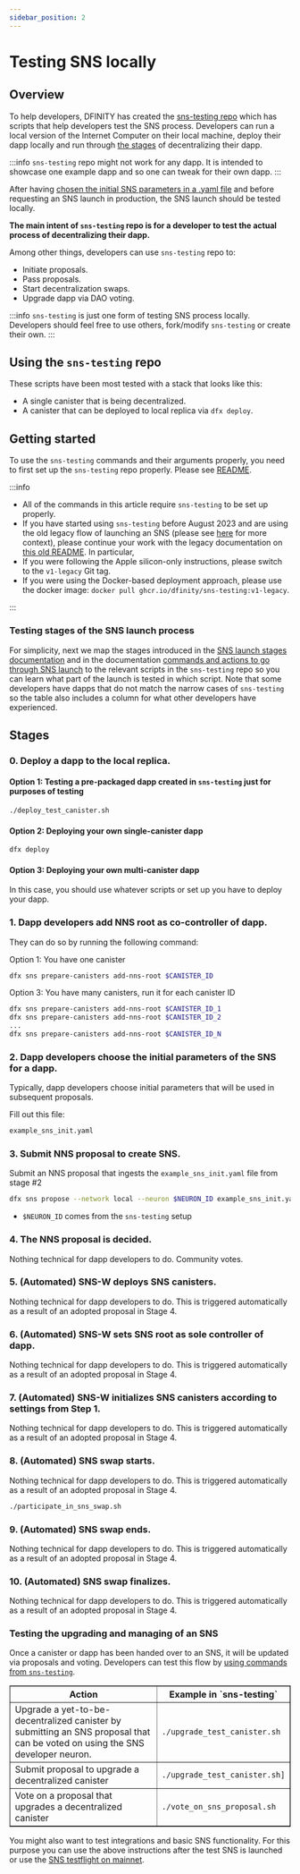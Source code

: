 ```yaml
---
sidebar_position: 2
---
```

# Testing SNS locally

## Overview

To help developers, DFINITY has created the [sns-testing repo](https://github.com/dfinity/sns-testing) which has scripts that help developers test the SNS process. Developers can run a local version of the Internet Computer on their local machine, deploy their dapp locally and run through [the stages](../launching/launch-summary.md) of decentralizing their dapp.

:::info
`sns-testing` repo might not work for any dapp. It is intended to showcase one example dapp and so one can tweak for their own dapp.
:::

After having [chosen the initial SNS parameters in a .yaml file](../tokenomics/preparation.md) and before requesting an SNS launch in production, the SNS launch should be tested locally.

**The main intent of `sns-testing` repo is for a developer to test the actual process of decentralizing their dapp.**

Among other things, developers can use `sns-testing` repo to:

* Initiate proposals.
* Pass proposals.
* Start decentralization swaps.
* Upgrade dapp via DAO voting.

:::info
`sns-testing` is just one form of testing SNS process locally. Developers should feel free to use others, fork/modify `sns-testing` or create their own.
:::

## Using the `sns-testing` repo

These scripts have been most tested with a stack that looks like this:

* A single canister that is being decentralized.
* A canister that can be deployed to local replica via `dfx deploy`.

## Getting started

To use the `sns-testing` commands and their arguments properly, you need to first set up the `sns-testing` repo properly. Please see [README](https://github.com/dfinity/sns-testing#sns-lifecycle).

:::info
* All of the commands in this article require `sns-testing` to be set up properly. 
* If you have started using `sns-testing` before August 2023 and are using the old legacy flow of launching an SNS (please see [here](../launching/index.md) for more context), please continue your work with the legacy documentation on [this old README](https://github.com/dfinity/sns-testing/blob/v1-legacy/README.md). In particular, 
* If you were following the Apple silicon-only instructions, please switch to the `v1-legacy` Git tag.
* If you were using the Docker-based deployment approach, please use the docker image: `docker pull ghcr.io/dfinity/sns-testing:v1-legacy`.

:::

### Testing stages of the SNS launch process

For simplicity, next we map the stages introduced in the [SNS launch stages documentation](../launching/launch-summary-1proposal.md) and in the documentation [commands and actions to go through SNS launch](../launching/launch-steps-1proposal.md) to the relevant scripts in the `sns-testing` repo so you can learn what part of the launch is tested in which script.
Note that some developers have dapps that do not match the narrow cases of `sns-testing` so the table also includes a column for what other developers have experienced.

## Stages

### 0. Deploy a dapp to the local replica.

#### Option 1: Testing a pre-packaged dapp created in `sns-testing` just for purposes of testing

```bash
./deploy_test_canister.sh
```

#### Option 2: Deploying your own single-canister dapp

```bash
dfx deploy
```

#### Option 3: Deploying your own multi-canister dapp

In this case, you should use whatever scripts or set up you have to deploy your dapp.

### 1. Dapp developers add NNS root as co-controller of dapp.

They can do so by running the following command:

Option 1: You have one canister

```bash
dfx sns prepare-canisters add-nns-root $CANISTER_ID
```

Option 3: You have many canisters, run it for each canister ID

```bash
dfx sns prepare-canisters add-nns-root $CANISTER_ID_1
dfx sns prepare-canisters add-nns-root $CANISTER_ID_2
...
dfx sns prepare-canisters add-nns-root $CANISTER_ID_N
```

### 2. Dapp developers choose the initial parameters of the SNS for a dapp.

Typically, dapp developers choose initial parameters that will be used in subsequent proposals.

Fill out this file:

```bash
example_sns_init.yaml
```

### 3. Submit NNS proposal to create SNS.

Submit an NNS proposal that ingests the `example_sns_init.yaml` file from stage #2

```bash
dfx sns propose --network local --neuron $NEURON_ID example_sns_init.yaml
```

- `$NEURON_ID` comes from the `sns-testing` setup

### 4. The NNS proposal is decided.

Nothing technical for dapp developers to do. Community votes.

### 5. (Automated) SNS-W deploys SNS canisters.

Nothing technical for dapp developers to do. This is triggered automatically as a result
of an adopted proposal in Stage 4.

### 6. (Automated) SNS-W sets SNS root as sole controller of dapp.

Nothing technical for dapp developers to do. This is triggered automatically as a result
of an adopted proposal in Stage 4.

### 7. (Automated) SNS-W initializes SNS canisters according to settings from Step 1.

Nothing technical for dapp developers to do. This is triggered automatically as a result
of an adopted proposal in Stage 4.

### 8. (Automated) SNS swap starts.

Nothing technical for dapp developers to do. This is triggered automatically as a result
of an adopted proposal in Stage 4.

```bash
./participate_in_sns_swap.sh
```

### 9. (Automated) SNS swap ends.

Nothing technical for dapp developers to do. This is triggered automatically as a result
of an adopted proposal in Stage 4.

### 10. (Automated) SNS swap finalizes.

Nothing technical for dapp developers to do. This is triggered automatically as a result
of an adopted proposal in Stage 4.

### Testing the upgrading and managing of an SNS

Once a canister or dapp has been handed over to an SNS, it will be updated via proposals and voting. Developers can test this flow by [using commands from `sns-testing`](https://github.com/dfinity/sns-testing#sns-lifecycle).


<table border="1">
    <tr>
        <th>Action</th>
        <th>Example in `sns-testing`</th>
    </tr>
    <tr>
        <td>Upgrade a yet-to-be-decentralized canister by submitting an SNS proposal that can be voted on using the SNS developer neuron.</td>
        <td><code>./upgrade_test_canister.sh</code></td>
    </tr>
    <tr>
        <td>Submit proposal to upgrade a decentralized canister</td>
        <td><code>./upgrade_test_canister.sh]</code></td>
    </tr>
     <tr>
        <td>Vote on a proposal that upgrades a decentralized canister</td>
        <td><code>./vote_on_sns_proposal.sh</code></td>
    </tr>
</table>

You might also want to test integrations and basic SNS functionality. 
For this purpose you can use the above instructions after the test SNS is 
launched or use the [SNS testflight on mainnet](testing-on-mainnet.md).